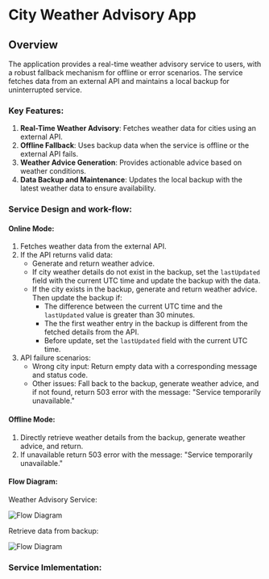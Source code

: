 # City Weather Advisory App

## Overview
The application provides a real-time weather advisory service to users, with a robust fallback mechanism for offline or error scenarios. The service fetches data from an external API and maintains a local backup for uninterrupted service.

### Key Features:
1. **Real-Time Weather Advisory**: Fetches weather data for cities using an external API.
2. **Offline Fallback**: Uses backup data when the service is offline or the external API fails.
3. **Weather Advice Generation**: Provides actionable advice based on weather conditions.
4. **Data Backup and Maintenance**: Updates the local backup with the latest weather data to ensure availability.

### Service Design and work-flow:

#### Online Mode:
1. Fetches weather data from the external API.
2. If the API returns valid data:
   - Generate and return weather advice. 
   - If city weather details do not exist in the backup, set the `lastUpdated` field with the current UTC time and update the backup with the data.
   - If the city exists in the backup, generate and return weather advice. Then update the backup if:
     - The difference between the current UTC time and the `lastUpdated` value is greater than 30 minutes.
     - The the first weather entry in the backup is different from the fetched details from the API.
     - Before update, set the `lastUpdated` field with the current UTC time.
3. API failure scenarios:
   - Wrong city input: Return empty data with a corresponding message and status code.
   - Other issues: Fall back to the backup, generate weather advice, and if not found, return 503 error with the message: "Service temporarily unavailable."

#### Offline Mode:
1. Directly retrieve weather details from the backup, generate weather advice, and return.
2. If unavailable return 503 error with the message: "Service temporarily unavailable."

#### Flow Diagram:
Weather Advisory Service:

![Flow Diagram](https://mermaid.ink/img/pako:eNp9k0tz2jAUhf_KHS26AsZgzMOLZHiEQhJIJkA7rWGh2hfQ1JaoLJFSzH-vLENCZkoX9tjSd885upIOJBQREp-sJd1uYNZfcIBOMFVUqiWUyzfQDUYpPPGYcYSxYW-XOdLN57JvmGbQCwaowg18Rao2KKFPFYWVFAl0nkcX8ERkcB-8oJIMd3iBdWn4U28NmbM9a9o_GFNTDi-YbgVPEb7QmEW3xxzpv3vfBZ-Ro6QK3-w70Y6FuHwHc99BMKQ8ihFGfJcLWW150j4531nnUZ5QS_4vvfwZWWoYzLfRpWuxBmArk_iXZhIjWzGwdGbaqXQKPtSdegbPZ4vLEJBgmtI1Qhl6TO1hIhQMhObRKV2h9P_-AdzbFU91GBq1DB6utedK4YCyWEvM4PEc0XNcmKK0NTNMtkJSyeI9zDndGZj-iM_tK94PNub4ahNzZmiZSb7FjzRVULQyghtwHRgzrhWmIOTHA9VnqxVK5Ko4AxObdya1CfsUTFF9lHplagM9LfMCmM96MGMJwqfT_Hm3LDXBV-uwPC-ClEiCMqEsMtfiYEeJyZHggvjmM8IV1bFakAU_GpRqJaZ7HhJfmTAlIoVeb4i_onFq_rT16zNqrlfyNrql_LsQybkEI6aEHBf30F5HixD_QH4Tv9ZoVmperdlquY7X9qpOs0T2xC97XqvScJv1lus69Xbdqx5L5I9VrVUadbdWbVe9ttOseW3XO_4FWhFDqw?type=png)

Retrieve data from backup:

![Flow Diagram](https://mermaid.ink/img/pako:eNpNUk1z2jAQ_Ss7OvQEDBgTwId2mqRpOLSHpj00OIdFWmMV2_LIK1Jq-O9dG0jri9fr97FvpVZpZ0glauuxzuH7fVqBPM_rJ0bPLzAcvj93Pq6_EXtLewKDjJB5V8IG9S7UPQpu21UD2vIBXgk5Jw-GGG3RAO7lhZuCwFYXyofTWfW2ox5_UnOEu_WDLVhoLjA0jMXFaAieSie2NTYstXbeNAPYEdWgg_dUMbyDLHDwdP0NL__Lf3VHeOjGD74CrIDKWqZ0m1-kWYBn6F0fAh7Xn6kij0yCNKLXk66J0Oytpqv6Y0dZtTonvQObvZlrF2SmHKXKsdqSkbApr_5F_bT-UZvO4qp7XgpkVkK_Ws67SlZBpl_BxU4NVEm-RGvkuNqulyphl5SqREpDGYaCU5VWJ4FiYPd0qLRK2AcaKO_CNldJhkUjX6H3v7cox16-dWusnp0rrxQylp3_cr4f_TXpISpp1W-VTG6Wo_Esmsfz2TKO45vZQB1UMoyW0Wgxmc7H8zgaT2bx9DRQf3rRaDQZz8bxIoriqZAmi_j0F66szuY?type=png)

### Service Imlementation:
